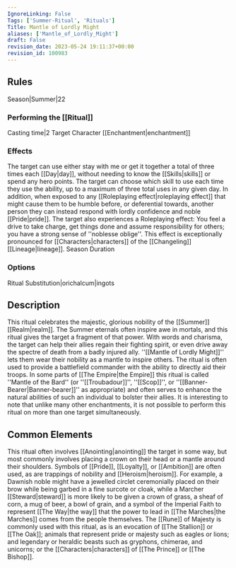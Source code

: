 ```yaml
---
IgnoreLinking: False
Tags: ['Summer-Ritual', 'Rituals']
Title: Mantle of Lordly Might
aliases: ['Mantle_of_Lordly_Might']
draft: False
revision_date: 2023-05-24 19:11:37+00:00
revision_id: 100983
---
```


## Rules
Season|Summer|22
### Performing the [[Ritual]]
Casting time|2 Target Character
[[Enchantment|enchantment]] 
### Effects
The target can use either stay with me or get it together a total of three times each [[Day|day]], without needing to know the [[Skills|skills]] or spend any hero points. The target can choose which skill to use each time they use the ability, up to a maximum of three total uses in any given day.
In addition, when exposed to any [[Roleplaying effect|roleplaying effect]] that might cause them to be humble before, or deferential towards, another person they can instead respond with lordly confidence and noble [[Pride|pride]]. 
The target also experiences a Roleplaying effect: You feel a drive to take charge, get things done and assume responsibility for others; you have a strong sense of ''noblesse oblige''. This effect is exceptionally pronounced for [[Characters|characters]] of the [[Changeling]] [[Lineage|lineage]].
Season Duration
### Options
Ritual Substitution|orichalcum|ingots
## Description
This ritual celebrates the majestic, glorious nobility of the [[Summer]] [[Realm|realm]]. The Summer eternals often inspire awe in mortals, and this ritual gives the target a fragment of that power. With words and charisma, the target can help their allies regain their fighting spirit, or even drive away the spectre of death from a badly injured ally. ''[[Mantle of Lordly Might]]'' lets them wear their nobility as a mantle to inspire others. The ritual is often used to provide a battlefield commander with the ability to directly aid their troops.
In some parts of [[The Empire|the Empire]] this ritual is called ''Mantle of the Bard'' (or ''[[Troubadour]]'', ''[[Scop]]'', or ''[[Banner-Bearer|Banner-bearer]]'' as appropriate) and often serves to enhance the natural abilities of such an individual to bolster their allies. It is interesting to note that unlike many other enchantments, it is not possible to perform this ritual on more than one target simultaneously.
## Common Elements
This ritual often involves [[Anointing|anointing]] the target in some way, but most commonly involves placing a crown on their head or a mantle around their shoulders. Symbols of [[Pride]], [[Loyalty]], or [[Ambition]] are often used, as are trappings of nobility and [[Heroism|heroism]]. For example, a Dawnish noble might have a jewelled circlet ceremonially placed on their brow while being garbed in a fine surcote or cloak, while a Marcher [[Steward|steward]] is more likely to be given a crown of grass, a sheaf of corn, a mug of beer, a bowl of grain, and a symbol of the Imperial Faith to represent [[The Way|the way]] that the power to lead in [[The Marches|the Marches]] comes from the people themselves. 
The [[Rune]] of Majesty is commonly used with this ritual, as is an evocation of [[The Stallion]] or [[The Oak]]; animals that represent pride or majesty such as eagles or lions; and legendary or heraldic beasts such as gryphons, chimerae, and unicorns; or the [[Characters|characters]] of [[The Prince]] or [[The Bishop]].